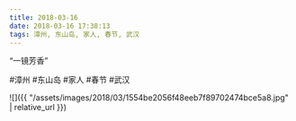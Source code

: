 ```yaml
---
title: 2018-03-16
date: 2018-03-16 17:38:13
tags: 漳州, 东山岛, 家人, 春节, 武汉
---
```


<p>“一镜芳香”</p>

#漳州 #东山岛 #家人 #春节 #武汉

![]({{ "/assets/images/2018/03/1554be2056f48eeb7f89702474bce5a8.jpg" | relative_url }})
